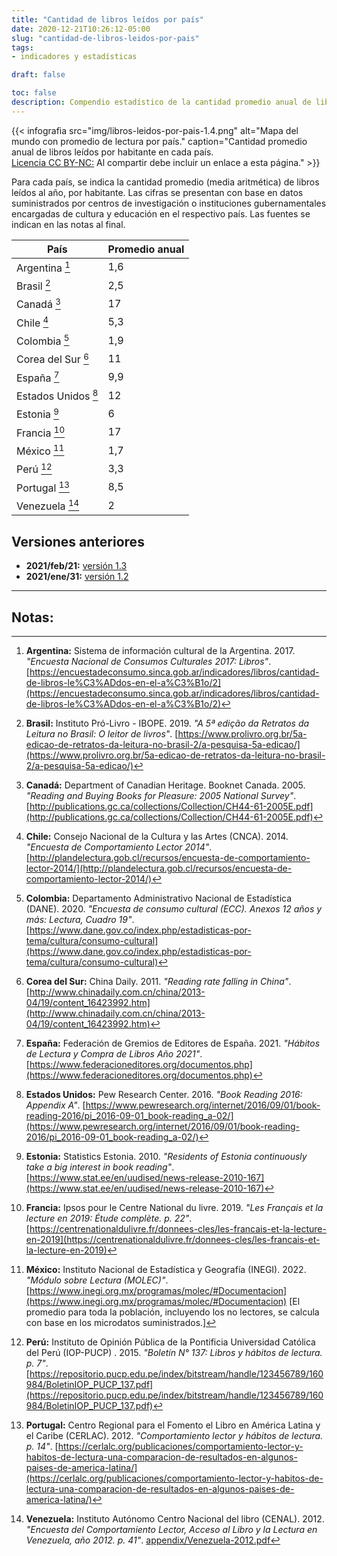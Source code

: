 ```yaml
---
title: "Cantidad de libros leídos por país"
date: 2020-12-21T10:26:12-05:00
slug: "cantidad-de-libros-leidos-por-pais"
tags: 
- indicadores y estadísticas

draft: false

toc: false
description: Compendio estadístico de la cantidad promedio anual de libros leídos por habitante en cada país.
---
```


{{< infografia 
  src="img/libros-leidos-por-pais-1.4.png" 
  alt="Mapa del mundo con promedio de lectura por país."
  caption="Cantidad promedio anual de libros leídos por habitante en cada país. <br>[Licencia CC BY-NC:](https://creativecommons.org/licenses/by-nc/4.0/deed.es) Al compartir debe incluir un enlace a esta página." >}}

Para cada país, se indica la cantidad promedio (media aritmética) de libros leídos al año, por habitante. Las cifras se presentan con base en datos suministrados por centros de investigación o instituciones gubernamentales encargadas de cultura y educación en el respectivo país. Las fuentes se indican en las notas al final.


| País                    | Promedio anual |
|-----------------------------------|------|
| Argentina [^Argentina]            | 1,6  |
| Brasil [^Brasil]                  | 2,5  |
| Canadá [^Canadá]                  | 17   |
| Chile [^Chile]                    | 5,3  |
| Colombia [^Colombia]              | 1,9  |
| Corea del Sur [^Corea del Sur]    | 11   |
| España [^España]                  | 9,9  |
| Estados Unidos [^Estados Unidos]  | 12   |
| Estonia [^Estonia]                | 6    |
| Francia [^Francia]                | 17   |
| México [^México]                  | 1,7  |
| Perú [^Perú]                      | 3,3  |
| Portugal [^Portugal]              | 8,5  |
| Venezuela [^Venezuela]            | 2    |


## Versiones anteriores 

- **2021/feb/21:** [versión 1.3](img/libros-leidos-por-pais-1.3.png)
- **2021/ene/31:** [versión 1.2](img/libros-leidos-por-pais-1.2.png)

*********

## Notas:

[^Argentina]: **Argentina:** Sistema de información cultural de la Argentina. 2017. _"Encuesta Nacional de Consumos Culturales 2017: Libros"_. [https://encuestadeconsumo.sinca.gob.ar/indicadores/libros/cantidad-de-libros-le%C3%ADdos-en-el-a%C3%B1o/2](https://encuestadeconsumo.sinca.gob.ar/indicadores/libros/cantidad-de-libros-le%C3%ADdos-en-el-a%C3%B1o/2)
[^Brasil]: **Brasil:** Instituto Pró-Livro - IBOPE. 2019. _"A 5ª edição da Retratos da Leitura no Brasil: O leitor de livros"_. [https://www.prolivro.org.br/5a-edicao-de-retratos-da-leitura-no-brasil-2/a-pesquisa-5a-edicao/](https://www.prolivro.org.br/5a-edicao-de-retratos-da-leitura-no-brasil-2/a-pesquisa-5a-edicao/)
[^Canadá]: **Canadá:** Department of Canadian Heritage. Booknet Canada. 2005. _"Reading and Buying Books for Pleasure: 2005 National Survey"_. [http://publications.gc.ca/collections/Collection/CH44-61-2005E.pdf](http://publications.gc.ca/collections/Collection/CH44-61-2005E.pdf)
[^Chile]: **Chile:** Consejo Nacional de la Cultura y las Artes (CNCA). 2014. _"Encuesta de Comportamiento Lector 2014"_. [http://plandelectura.gob.cl/recursos/encuesta-de-comportamiento-lector-2014/](http://plandelectura.gob.cl/recursos/encuesta-de-comportamiento-lector-2014/)
[^Colombia]: **Colombia:** Departamento Administrativo Nacional de Estadística (DANE). 2020. _"Encuesta de consumo cultural (ECC). Anexos 12 años y más: Lectura, Cuadro 19"_. [https://www.dane.gov.co/index.php/estadisticas-por-tema/cultura/consumo-cultural](https://www.dane.gov.co/index.php/estadisticas-por-tema/cultura/consumo-cultural)
[^Corea del Sur]: **Corea del Sur:** China Daily. 2011. _"Reading rate falling in China"_. [http://www.chinadaily.com.cn/china/2013-04/19/content_16423992.htm](http://www.chinadaily.com.cn/china/2013-04/19/content_16423992.htm)
[^España]: **España:** Federación de Gremios de Editores de España. 2021. _"Hábitos de Lectura y Compra de Libros Año 2021"_. [https://www.federacioneditores.org/documentos.php](https://www.federacioneditores.org/documentos.php)
[^Estados Unidos]: **Estados Unidos:** Pew Research Center. 2016. _"Book Reading 2016: Appendix A"_. [https://www.pewresearch.org/internet/2016/09/01/book-reading-2016/pi_2016-09-01_book-reading_a-02/](https://www.pewresearch.org/internet/2016/09/01/book-reading-2016/pi_2016-09-01_book-reading_a-02/)
[^Estonia]: **Estonia:** Statistics Estonia. 2010. _"Residents of Estonia continuously take a big interest in book reading"_. [https://www.stat.ee/en/uudised/news-release-2010-167](https://www.stat.ee/en/uudised/news-release-2010-167)
[^Francia]: **Francia:** Ipsos pour le Centre National du livre. 2019. _"Les Français et la lecture en 2019: Étude complète. p. 22"_. [https://centrenationaldulivre.fr/donnees-cles/les-francais-et-la-lecture-en-2019](https://centrenationaldulivre.fr/donnees-cles/les-francais-et-la-lecture-en-2019)
[^México]: **México:** Instituto Nacional de Estadística y Geografía (INEGI). 2022. _"Módulo sobre Lectura (MOLEC)"_. [https://www.inegi.org.mx/programas/molec/#Documentacion](https://www.inegi.org.mx/programas/molec/#Documentacion) [El promedio para toda la población, incluyendo los no lectores, se calcula con base en los microdatos suministrados.]
[^Perú]: **Perú:** Instituto de Opinión Pública de la Pontificia Universidad Católica del Perú (IOP-PUCP) . 2015. _"Boletín N° 137: Libros y hábitos de lectura. p. 7"_. [https://repositorio.pucp.edu.pe/index/bitstream/handle/123456789/160984/BoletinIOP_PUCP_137.pdf](https://repositorio.pucp.edu.pe/index/bitstream/handle/123456789/160984/BoletinIOP_PUCP_137.pdf)
[^Portugal]: **Portugal:** Centro Regional para el Fomento el Libro en América Latina y el Caribe (CERLAC). 2012. _"Comportamiento lector y hábitos de lectura. p. 14"_. [https://cerlalc.org/publicaciones/comportamiento-lector-y-habitos-de-lectura-una-comparacion-de-resultados-en-algunos-paises-de-america-latina/](https://cerlalc.org/publicaciones/comportamiento-lector-y-habitos-de-lectura-una-comparacion-de-resultados-en-algunos-paises-de-america-latina/)
[^Venezuela]: **Venezuela:** Instituto Autónomo Centro Nacional del libro (CENAL). 2012. _"Encuesta del Comportamiento Lector, Acceso al Libro y la Lectura en Venezuela, año 2012. p. 41"_. [appendix/Venezuela-2012.pdf](appendix/Venezuela-2012.pdf)
